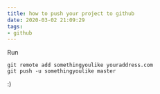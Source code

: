 ```yaml
---
title: how to push your project to github
date: 2020-03-02 21:09:29
tags:
- github
---
```

Run
```
git remote add somethingyoulike youraddress.com
git push -u somethingyoulike master
```
:)
